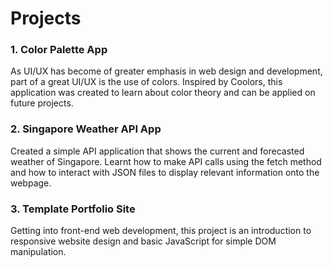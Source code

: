 # Projects

### 1. Color Palette App
As UI/UX has become of greater emphasis in web design and development, part of a great UI/UX is the use of colors. Inspired by Coolors, this application was created to learn about color theory and can be applied on future projects.

### 2. Singapore Weather API App
Created a simple API application that shows the current and forecasted weather of Singapore. Learnt how to make API calls using the fetch method and how to   interact with JSON files to display relevant information onto the webpage.

### 3. Template Portfolio Site
Getting into front-end web development, this project is an introduction to responsive website design and basic JavaScript for simple DOM manipulation.
